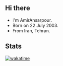 ## Hi there
- I'm AmirAnsarpour.
- Born on 22 July 2003.
- From Iran, Tehran.

## Stats
[![wakatime](https://wakatime.com/badge/user/0f3d8544-3446-40bb-987d-b1a8ed7d2cff.svg)](https://wakatime.com/@0f3d8544-3446-40bb-987d-b1a8ed7d2cff)
